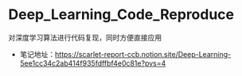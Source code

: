 # Deep_Learning_Code_Reproduce
对深度学习算法进行代码复现，同时方便直接应用
- 笔记地址：https://scarlet-report-ccb.notion.site/Deep-Learning-5ee1cc34c2ab414f935fdffbf4e0c81e?pvs=4
